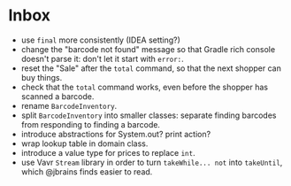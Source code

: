 # Inbox

- use `final` more consistently (IDEA setting?)
- change the "barcode not found" message so that Gradle rich console doesn't parse it: don't let it start with `error:`.
- reset the "Sale" after the `total` command, so that the next shopper can buy things.
- check that the `total` command works, even before the shopper has scanned a barcode.
- rename `BarcodeInventory`.
- split `BarcodeInventory` into smaller classes: separate finding barcodes from responding to finding a barcode.
- introduce abstractions for System.out? print action?
- wrap lookup table in domain class.
- introduce a value type for prices to replace `int`.
- use Vavr `Stream` library in order to turn `takeWhile... not` into `takeUntil`, which @jbrains finds easier to read.

